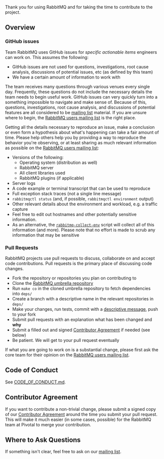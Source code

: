 Thank you for using RabbitMQ and for taking the time to contribute to the project.

## Overview

### GitHub issues

Team RabbitMQ uses GitHub issues for _specific actionable items_ engineers can work on. This assumes the following:

* GitHub issues are not used for questions, investigations, root cause analysis, discussions of potential issues, etc (as defined by this team)
* We have a certain amount of information to work with

The team receives many questions through various venues every single day. Frequently, these questions do not include the necessary details the team needs to begin useful work. GitHub issues can very quickly turn into a something impossible to navigate and make sense of. Because of this, questions, investigations, root cause analysis, and discussions of potential features are all considered to be [mailing list][rmq-users] material. If you are unsure where to begin, the [RabbitMQ users mailing list][rmq-users] is the right place.

Getting all the details necessary to reproduce an issue, make a conclusion or even form a hypothesis about what's happening can take a fair amount of time. Please help others help you by providing a way to reproduce the behavior you're observing, or at least sharing as much relevant information as possible on the [RabbitMQ users mailing list][rmq-users]:

* Versions of the following:
    * Operating system (distribution as well)
    * RabbitMQ server
    * All client libraries used
    * RabbitMQ plugins (if applicable)
* Server logs
* A code example or terminal transcript that can be used to reproduce
* Full exception stack traces (not a single line message)
* `rabbitmqctl status` (and, if possible, `rabbitmqctl environment` output)
* Other relevant details about the environment and workload, e.g. a traffic capture
* Feel free to edit out hostnames and other potentially sensitive information.
* As an alternative, the [`rabbitmq-collect-env`][rmq-collect-env] script will collect all of this information (and more). Please note that no effort is made to scrub any information that may be sensitive

### Pull Requests

RabbitMQ projects use pull requests to discuss, collaborate on and accept code contributions. Pull requests is the primary place of discussing code changes.

 * Fork the repository or repositories you plan on contributing to
 * Clone the [RabbitMQ umbrella repository][rmq-umbrella-repo]
 * Run `make co` in the cloned umbrella repository to fetch dependencies into `deps/`
 * Create a branch with a descriptive name in the relevant repositories in `deps/`
 * Make your changes, run tests, commit with a [descriptive message][git-commit-msgs], push to your fork
 * Submit pull requests with an explanation what has been changed and **why**
 * Submit a filled out and signed [Contributor Agreement][ca-agreement] if needed (see below)
 * Be patient. We will get to your pull request eventually

If what you are going to work on is a substantial change, please first ask the core team for their opinion on the [RabbitMQ users mailing list][rmq-users].

## Code of Conduct

See [CODE_OF_CONDUCT.md](./CODE_OF_CONDUCT.md).

## Contributor Agreement

If you want to contribute a non-trivial change, please submit a signed copy of our [Contributor Agreement][ca-agreement] around the time you submit your pull request. This will make it much easier (in some cases, possible) for the RabbitMQ team at Pivotal to merge your contribution.

## Where to Ask Questions

If something isn't clear, feel free to ask on our [mailing list][rmq-users].

[rmq-collect-env]: https://github.com/rabbitmq/support-tools/blob/master/scripts/rabbitmq-collect-env
[rmq-umbrella-repo]: https://github.com/rabbitmq/rabbitmq-public-umbrella
[git-commit-msgs]: http://tbaggery.com/2008/04/19/a-note-about-git-commit-messages.html
[rmq-users]: https://groups.google.com/forum/#!forum/rabbitmq-users
[ca-agreement]: https://github.com/rabbitmq/ca#how-to-submit

